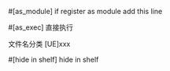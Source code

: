 #[as_module] 
if register as module  add this line 

#[as_exec]
直接执行

文件名分类 [UE]xxx

#[hide in shelf]
hide in shelf